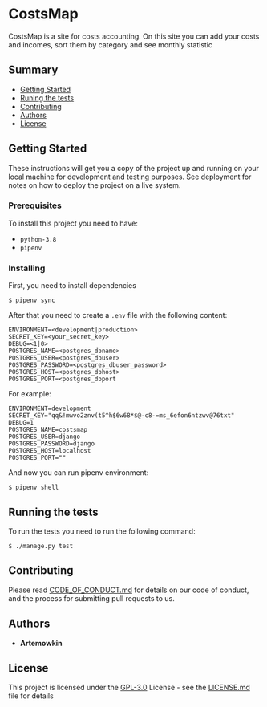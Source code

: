 # CostsMap

CostsMap is a site for costs accounting. On this site you can add your
costs and incomes, sort them by category and see monthly statistic

## Summary

  - [Getting Started](#getting-started)
  - [Runing the tests](#running-the-tests)
  - [Contributing](#contributing)
  - [Authors](#authors)
  - [License](#license)

## Getting Started

These instructions will get you a copy of the project up and running on
your local machine for development and testing purposes. See deployment
for notes on how to deploy the project on a live system.

### Prerequisites

To install this project you need to have:

* `python-3.8`
* `pipenv`

### Installing

First, you need to install dependencies

```
$ pipenv sync
```

After that you need to create a `.env` file with the following content:

```
ENVIRONMENT=<development|production>
SECRET_KEY=<your_secret_key>
DEBUG=<1|0>
POSTGRES_NAME=<postgres_dbname>
POSTGRES_USER=<postgres_dbuser>
POSTGRES_PASSWORD=<postgres_dbuser_password>
POSTGRES_HOST=<postgres_dbhost>
POSTGRES_PORT=<postgres_dbport
```

For example:

```
ENVIRONMENT=development
SECRET_KEY="qq&!mwvo2znv(t5^h$6w68*$@-c8-=ms_6efon6ntzwv@76txt"
DEBUG=1
POSTGRES_NAME=costsmap
POSTGRES_USER=django
POSTGRES_PASSWORD=django
POSTGRES_HOST=localhost
POSTGRES_PORT=""
```

And now you can run pipenv environment:

```
$ pipenv shell
```

## Running the tests

To run the tests you need to run the following command:

```
$ ./manage.py test
```

## Contributing

Please read [CODE_OF_CONDUCT.md](CODE_OF_CONDUCT.md) for details on our
code of conduct, and the process for submitting pull requests to us.

## Authors

* **Artemowkin**

## License

This project is licensed under the [GPL-3.0](LICENSE.md) License - see
the [LICENSE.md](LICENSE.md) file for details

